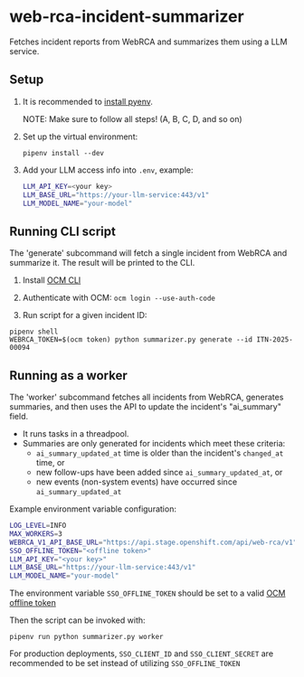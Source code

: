 # web-rca-incident-summarizer

Fetches incident reports from WebRCA and summarizes them using a LLM service.

## Setup

1. It is recommended to [install pyenv](https://github.com/pyenv/pyenv?tab=readme-ov-file#installation).

     NOTE: Make sure to follow all steps! (A, B, C, D, and so on)

2. Set up the virtual environment:

    ```shell
    pipenv install --dev
    ```

3. Add your LLM access info into `.env`, example:

   ```bash
   LLM_API_KEY=<your key>
   LLM_BASE_URL="https://your-llm-service:443/v1"
   LLM_MODEL_NAME="your-model"
   ```

## Running CLI script

The 'generate' subcommand will fetch a single incident from WebRCA and summarize it. The result will be printed to the CLI.

1. Install [OCM CLI](https://github.com/openshift-online/ocm-cli)

2. Authenticate with OCM: `ocm login --use-auth-code`

3. Run script for a given incident ID:

```shell
pipenv shell
WEBRCA_TOKEN=$(ocm token) python summarizer.py generate --id ITN-2025-00094
```

## Running as a worker

The 'worker' subcommand fetches all incidents from WebRCA, generates summaries, and then uses the API to update the incident's "ai_summary" field.

- It runs tasks in a threadpool.
- Summaries are only generated for incidents which meet these criteria:
    - `ai_summary_updated_at` time is older than the incident's `changed_at` time, or
    - new follow-ups have been added since `ai_summary_updated_at`, or
    - new events (non-system events) have occurred since `ai_summary_updated_at`


Example environment variable configuration:
```bash
LOG_LEVEL=INFO
MAX_WORKERS=3
WEBRCA_V1_API_BASE_URL="https://api.stage.openshift.com/api/web-rca/v1"
SSO_OFFLINE_TOKEN="<offline token>"
LLM_API_KEY="<your key>"
LLM_BASE_URL="https://your-llm-service:443/v1"
LLM_MODEL_NAME="your-model"
```

The environment variable `SSO_OFFLINE_TOKEN` should be set to a valid [OCM offline token](https://console.redhat.com/openshift/token)

Then the script can be invoked with:

```shell
pipenv run python summarizer.py worker
```

For production deployments, `SSO_CLIENT_ID` and `SSO_CLIENT_SECRET` are recommended to be set instead of utilizing `SSO_OFFLINE_TOKEN`
